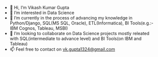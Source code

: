 - 👋 Hi, I’m Vikash Kumar Gupta
- 👀 I’m interested in Data Science
- 🌱 I’m currently in the process of advancing my knowledge in Python/Django, SQL(MS SQL, Oracle), ETL(Informatica), BI Tools(e.g.:- IBM Cognos, Tableau, MSBI)
- 💞️ I’m looking to collaborate on Data Science projects mostly releated with SQL(intermediate to advance level) and BI Tools(on IBM and Tableau)
- 📫 Feel free to contact on vk.gupta1324@gmail.com

<!---
vikash-ku24/vikash-ku24 is a ✨ special ✨ repository because its `README.md` (this file) appears on your GitHub profile.
You can click the Preview link to take a look at your changes.
--->
